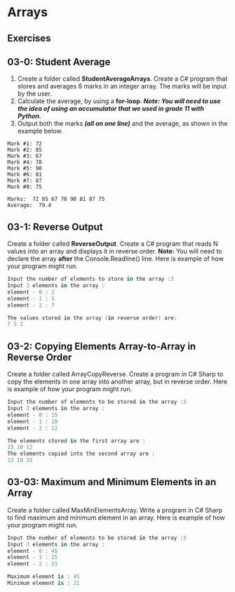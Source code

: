 # Arrays

## Exercises

## 03-0: Student Average

1.  Create a folder called **StudentAverageArrays**.  Create a C# program that stores and averages 8 marks in an integer array.  The marks will be input by the user.
2.  Calculate the average, by using a **for-loop**.  ***Note:  You will need to use the idea of using an accumulator that we used in grade 11 with Python.***
3.  Output both the marks ***(all on one line)*** and the average, as shown in the example below.

```
Mark #1: 72
Mark #2: 85
Mark #3: 67
Mark #4: 78
Mark #5: 90
Mark #6: 81
Mark #7: 87
Mark #8: 75

Marks:  72 85 67 78 90 81 87 75
Average:  79.4
```

## 03-1: Reverse Output

Create a folder called **ReverseOutput**.  Create a C# program that reads N values into an array and displays it in reverse order.  **Note:** You will need to declare the array **after** the Console.Readline() line.  Here is example of how your program might run.

```csharp
Input the number of elements to store in the array :3
Input 3 elements in the array :
element - 0 : 2
element - 1 : 5
element - 2 : 7

The values stored in the array (in reverse order) are:
7 5 2
```

## 03-2: Copying Elements Array-to-Array in Reverse Order

Create a folder called ArrayCopyReverse.  Create a program in C# Sharp to copy the elements in one array into another array, but in reverse order.  Here is example of how your program might run.

```csharp
Input the number of elements to be stored in the array :3
Input 3 elements in the array :
element - 0 : 15
element - 1 : 10
element - 2 : 12

The elements stored in the first array are :
15 10 12
The elements copied into the second array are :
12 10 15
```

## 03-03: Maximum and Minimum Elements in an Array

Create a folder called MaxMinElementsArray.  Write a program in C# Sharp to find maximum and minimum element in an array.  Here is example of how your program might run.
```csharp
Input the number of elements to be stored in the array :3
Input 3 elements in the array :
element - 0 : 45
element - 1 : 25
element - 2 : 21

Maximum element is : 45
Minimum element is : 21
```
